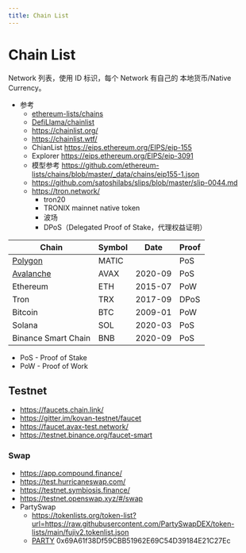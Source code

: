 ```yaml
---
title: Chain List
---
```


# Chain List

Network 列表，使用 ID 标识，每个 Network 有自己的 本地货币/Native Currency。

- 参考
  - [ethereum-lists/chains](https://github.com/ethereum-lists/chains)
  - [DefiLlama/chainlist](https://github.com/DefiLlama/chainlist)
  - https://chainlist.org/
  - https://chainlist.wtf/
  - ChianList https://eips.ethereum.org/EIPS/eip-155
  - Explorer https://eips.ethereum.org/EIPS/eip-3091
  - 模型参考 https://github.com/ethereum-lists/chains/blob/master/_data/chains/eip155-1.json
  - https://github.com/satoshilabs/slips/blob/master/slip-0044.md
  - https://tron.network/
    - tron20
    - TRONIX mainnet native token
    - 波场
    - DPoS（Delegated Proof of Stake，代理权益证明）

| Chain                       | Symbol | Date    | Proof |
| --------------------------- | ------ | ------- | ----- |
| [Polygon](./polygon.md)     | MATIC  |         | PoS   |
| [Avalanche](./avalanche.md) | AVAX   | 2020-09 | PoS   |
| Ethereum                    | ETH    | 2015-07 | PoW   |
| Tron                        | TRX    | 2017-09 | DPoS  |
| Bitcoin                     | BTC    | 2009-01 | PoW   |
| Solana                      | SOL    | 2020-03 | PoS   |
| Binance Smart Chain         | BNB    | 2020-09 | PoS   |

- PoS - Proof of Stake
- PoW - Proof of Work

## Testnet

- https://faucets.chain.link/
- https://gitter.im/kovan-testnet/faucet
- https://faucet.avax-test.network/
- https://testnet.binance.org/faucet-smart

### Swap

- https://app.compound.finance/
- https://test.hurricaneswap.com/
- https://testnet.symbiosis.finance/
- https://testnet.openswap.xyz/#/swap
- PartySwap
  - https://tokenlists.org/token-list?url=https://raw.githubusercontent.com/PartySwapDEX/token-lists/main/fujiv2.tokenlist.json
  - [PARTY](./swap/partyswap.md) 0x69A61f38Df59CBB51962E69C54D39184E21C27Ec
